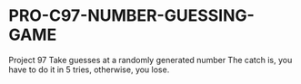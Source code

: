 # PRO-C97-NUMBER-GUESSING-GAME
Project 97
Take guesses at a randomly generated number
The catch is, 
you have to do it in 5 tries,
otherwise,
you lose. 
